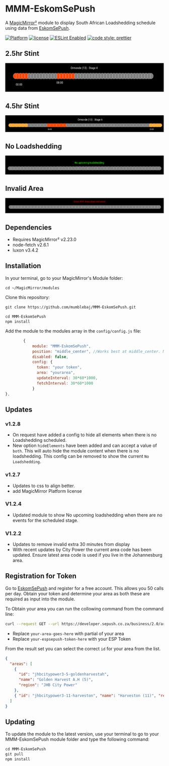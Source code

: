 # MMM-EskomSePush

A [MagicMirror²](https://magicmirror.builders) module to display South African Loadshedding schedule using data from [EskomSePush](https://eskomsepush.gumroad.com/l/api).

[![Platform](https://img.shields.io/badge/platform-MagicMirror-informational)](https://MagicMirror.builders)
[![license](https://img.shields.io/github/license/mashape/apistatus.svg)](LICENSE)
[![ESLint Enabled](https://img.shields.io/badge/ESLint-Enabled-blue.svg)](https://eslint.org/)
[![code style: prettier](https://img.shields.io/badge/code_style-prettier-ff69b4.svg?style=flat)](https://prettier.io/)

## 2.5hr Stint

![Example](images/image-1.png)

## 4.5hr Stint

![Example](images/image-2.png)

## No Loadshedding

![Example](images/image-3.png)

## Invalid Area

![Example](images/image-4.png)

## Dependencies

- Requires MagicMirror² v2.23.0
- node-fetch v2.6.1
- luxon v3.4.2

## Installation

In your terminal, go to your MagicMirror's Module folder:

```
cd ~/MagicMirror/modules
```

Clone this repository:

```
git clone https://github.com/mumblebaj/MMM-EskomSePush.git
```

```
cd MMM-EskomSePush
npm install
```

Add the module to the modules array in the `config/config.js` file:

```javascript
        {
            module: "MMM-EskomSePush",
            position: "middle_center", //Works best at middle_center. May not display all that well in other positions
            disabled: false,
            config: {
              token: "your token",
              area: "yourarea",
              updateInterval: 30*60*1000,
              fetchInterval: 30*60*1000
            }
},
```

## Updates

### v1.2.8

- On request have added a config to hide all elements when there is no Loadshedding scheduled.
- New option `hideElements` have been added and can accept a value of `both`. This will auto hide the module content when there is no loadshedding. This config can be removed to show the current `No Loadshedding`.

### v1.2.7

- Updates to css to align better.
- add MagicMirror Platform license

### V1.2.4

- Updated module to show No upcoming loadshedding when there are no events for the scheduled stage.

### V1.2.2

- Updates to remove invalid extra 30 minutes from display
- With recent updates by City Power the current area code has been updated. Ensure latest area code is used if you live in the Johannesburg area.

## Registration for Token

Go to [EskomSePush](https://eskomsepush.gumroad.com/l/api) and register for a free account. This allows you 50 calls per day. Obtain your token and determine your area as both these are required as input into the module.

To Obtain your area you can run the collowing command from the command line:

```bash
curl --request GET --url https://developer.sepush.co.za/business/2.0/areas_search?text=your-area-goes-here --header 'token: your-espsepush-token-here'
```

- Replace `your-area-goes-here` with partial of your area
- Replace `your-espsepush-token-here` with your ESP Token

From the result set you can select the correct `id` for your area from the list.

```json
{
  "areas": [
    {
      "id": "jhbcitypower3-5-goldenharvestah",
      "name": "Golden Harvest A.H (5)",
      "region": "JHB City Power"
    },
    { "id": "jhbcitypower3-11-harveston", "name": "Harveston (11)", "region": "JHB City Power" }
  ]
}
```

## Updating

To update the module to the latest version, use your terminal to go to your MMM-EskomSePush module folder and type the following command:

```
cd MMM-EskomSePush
git pull
npm install

```
